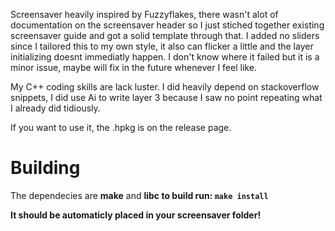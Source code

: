 Screensaver heavily inspired by Fuzzyflakes, there wasn't alot of documentation on the screensaver header so I just stiched together existing screensaver guide and got a solid template through that. 
I added no sliders since I tailored this to my own style, it also can flicker a little and the layer initializing doesnt immediatly happen. I don't know where it failed but it is a minor issue, maybe will fix in the future whenever I feel like.

My C++ coding skills are lack luster. I did heavily depend on stackoverflow snippets, I did use Ai to write layer 3 because I saw no point repeating what I already did tidiously.

If you want to use it, the .hpkg is on the release page. 

# Building

The dependecies are <b>make</b> and <b>libc<b> to build run:
<code>make install</code>

It should be automaticly placed in your screensaver folder!




